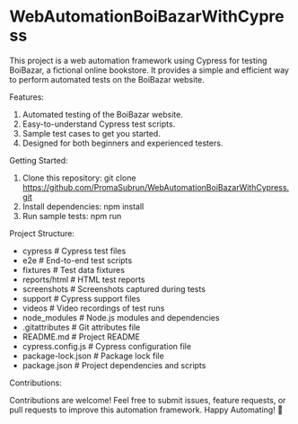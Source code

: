 # WebAutomationBoiBazarWithCypress 
This project is a web automation framework using Cypress for testing BoiBazar, a fictional online bookstore. It provides a simple and efficient way to perform automated tests on the BoiBazar website.


Features:

1. Automated testing of the BoiBazar website.
2. Easy-to-understand Cypress test scripts.
3. Sample test cases to get you started.
4. Designed for both beginners and experienced testers.


Getting Started:

1. Clone this repository: git clone https://github.com/PromaSubrun/WebAutomationBoiBazarWithCypress.git
2. Install dependencies: npm install
3. Run sample tests: npm run


Project Structure:

- cypress                # Cypress test files
- e2e                    # End-to-end test scripts
- fixtures               # Test data fixtures
- reports/html           # HTML test reports
- screenshots            # Screenshots captured during tests
- support                # Cypress support files
- videos                 # Video recordings of test runs
- node_modules           # Node.js modules and dependencies
- .gitattributes         # Git attributes file
- README.md              # Project README
- cypress.config.js      # Cypress configuration file
- package-lock.json      # Package lock file
- package.json           # Project dependencies and scripts


Contributions:

Contributions are welcome! Feel free to submit issues, feature requests, or pull requests to improve this automation framework.
Happy Automating! 🚀
